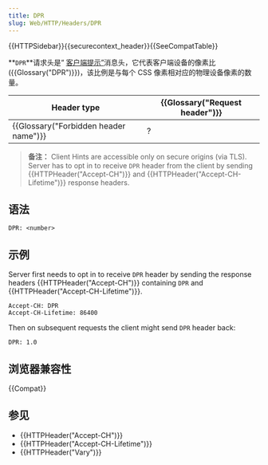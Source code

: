 ```yaml
---
title: DPR
slug: Web/HTTP/Headers/DPR
---
```


{{HTTPSidebar}}{{securecontext_header}}{{SeeCompatTable}}

**`DPR`**请求头是“ [客户端提示”](/zh-CN/docs/Glossary/Client_hints)消息头，它代表客户端设备的像素比 ({{Glossary("DPR")}})，该比例是与每个 CSS 像素相对应的物理设备像素的数量。

| Header type                           | {{Glossary("Request header")}} |
| ------------------------------------- | ------------------------------ |
| {{Glossary("Forbidden header name")}} | ?                              |

> **备注：** Client Hints are accessible only on secure origins (via TLS). Server has to opt in to receive `DPR` header from the client by sending {{HTTPHeader("Accept-CH")}} and {{HTTPHeader("Accept-CH-Lifetime")}} response headers.

## 语法

```plain
DPR: <number>
```

## 示例

Server first needs to opt in to receive `DPR` header by sending the response headers {{HTTPHeader("Accept-CH")}} containing `DPR` and {{HTTPHeader("Accept-CH-Lifetime")}}.

```plain
Accept-CH: DPR
Accept-CH-Lifetime: 86400
```

Then on subsequent requests the client might send `DPR` header back:

```plain
DPR: 1.0
```

## 浏览器兼容性

{{Compat}}

## 参见

- {{HTTPHeader("Accept-CH")}}
- {{HTTPHeader("Accept-CH-Lifetime")}}
- {{HTTPHeader("Vary")}}
